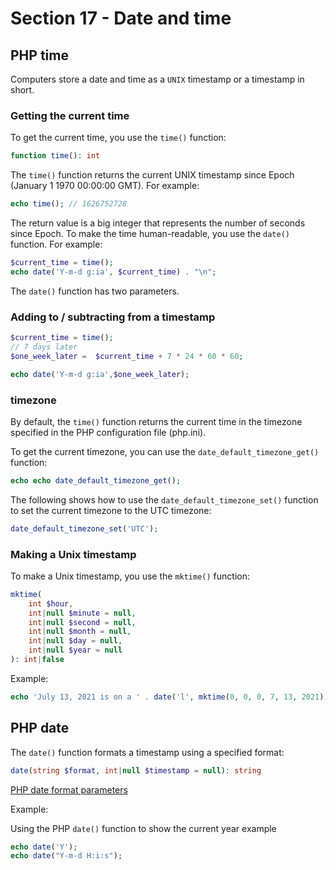 # Section 17 - Date and time

## PHP time

Computers store a date and time as a `UNIX` timestamp or a timestamp in short.

### Getting the current time

To get the current time, you use the `time()` function:

```php
function time(): int
```

The `time()` function returns the current UNIX timestamp since Epoch (January 1 1970 00:00:00 GMT). For example:

```php
echo time(); // 1626752728
```

The return value is a big integer that represents the number of seconds since Epoch. To make the time human-readable, you use the `date()` function. For example:

```php
$current_time = time();
echo date('Y-m-d g:ia', $current_time) . "\n";
```

The `date()` function has two parameters.

### Adding to / subtracting from a timestamp

```php
$current_time = time();
// 7 days later
$one_week_later =  $current_time + 7 * 24 * 60 * 60;

echo date('Y-m-d g:ia',$one_week_later);
```

### timezone

By default, the `time()` function returns the current time in the timezone specified in the PHP configuration file (php.ini).

To get the current timezone, you can use the `date_default_timezone_get()` function:

```php
echo echo date_default_timezone_get(); 
```

The following shows how to use the `date_default_timezone_set()` function to set the current timezone to the UTC timezone:

```php
date_default_timezone_set('UTC');
```

### Making a Unix timestamp

To make a Unix timestamp, you use the `mktime()` function:

```php
mktime(
    int $hour,
    int|null $minute = null,
    int|null $second = null,
    int|null $month = null,
    int|null $day = null,
    int|null $year = null
): int|false
```

Example:

```php
echo 'July 13, 2021 is on a ' . date('l', mktime(0, 0, 0, 7, 13, 2021));
```

## PHP date

The `date()` function formats a timestamp using a specified format:

```php
date(string $format, int|null $timestamp = null): string
```

[PHP date format parameters](https://www.w3schools.com/php/func_date_date.asp)

Example:

Using the PHP `date()` function to show the current year example

```php
echo date('Y');
echo date("Y-m-d H:i:s");
```

